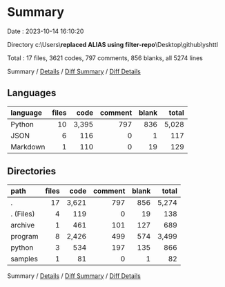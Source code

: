 # Summary

Date : 2023-10-14 16:10:20

Directory c:\\Users\\**replaced ALIAS using filter-repo**\\Desktop\\github\\yshttl

Total : 17 files,  3621 codes, 797 comments, 856 blanks, all 5274 lines

Summary / [Details](details.md) / [Diff Summary](diff.md) / [Diff Details](diff-details.md)

## Languages
| language | files | code | comment | blank | total |
| :--- | ---: | ---: | ---: | ---: | ---: |
| Python | 10 | 3,395 | 797 | 836 | 5,028 |
| JSON | 6 | 116 | 0 | 1 | 117 |
| Markdown | 1 | 110 | 0 | 19 | 129 |

## Directories
| path | files | code | comment | blank | total |
| :--- | ---: | ---: | ---: | ---: | ---: |
| . | 17 | 3,621 | 797 | 856 | 5,274 |
| . (Files) | 4 | 119 | 0 | 19 | 138 |
| archive | 1 | 461 | 101 | 127 | 689 |
| program | 8 | 2,426 | 499 | 574 | 3,499 |
| python | 3 | 534 | 197 | 135 | 866 |
| samples | 1 | 81 | 0 | 1 | 82 |

Summary / [Details](details.md) / [Diff Summary](diff.md) / [Diff Details](diff-details.md)